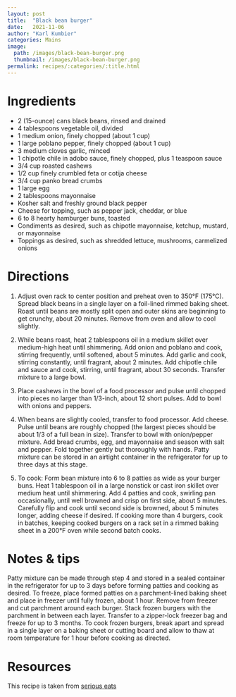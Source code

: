```yaml
---
layout: post
title:  "Black bean burger"
date:   2021-11-06
author: "Karl Kumbier"
categories: Mains
image:
  path: /images/black-bean-burger.png
  thumbnail: /images/black-bean-burger.png
permalink: recipes/:categories/:title.html
---
```


# Ingredients
* 2 (15-ounce) cans black beans, rinsed and drained
* 4 tablespoons vegetable oil, divided
* 1 medium onion, finely chopped (about 1 cup)
* 1 large poblano pepper, finely chopped (about 1 cup)
* 3 medium cloves garlic, minced
* 1 chipotle chile in adobo sauce, finely chopped, plus 1 teaspoon sauce
* 3/4 cup roasted cashews
* 1/2 cup finely crumbled feta or cotija cheese
* 3/4 cup panko bread crumbs
* 1 large egg
* 2 tablespoons mayonnaise
* Kosher salt and freshly ground black pepper
* Cheese for topping, such as pepper jack, cheddar, or blue
* 6 to 8 hearty hamburger buns, toasted
* Condiments as desired, such as chipotle mayonnaise, ketchup, mustard, or mayonnaise
* Toppings as desired, such as shredded lettuce, mushrooms, carmelized onions

# Directions
1. Adjust oven rack to center position and preheat oven to 350°F (175°C). Spread
   black beans in a single layer on a foil-lined rimmed baking sheet. Roast
until beans are mostly split open and outer skins are beginning to get crunchy,
about 20 minutes. Remove from oven and allow to cool slightly.

2. While beans roast, heat 2 tablespoons oil in a medium skillet over
   medium-high heat until shimmering. Add onion and poblano and cook, stirring
frequently, until softened, about 5 minutes. Add garlic and cook, stirring
constantly, until fragrant, about 2 minutes. Add chipotle chile and sauce and
cook, stirring, until fragrant, about 30 seconds. Transfer mixture to a large
bowl.  

3. Place cashews in the bowl of a food processor and pulse until chopped into
   pieces no larger than 1/3-inch, about 12 short pulses. Add to bowl with
onions and peppers.

4. When beans are slightly cooled, transfer to food processor. Add cheese. Pulse
   until beans are roughly chopped (the largest pieces should be about 1/3 of a
full bean in size). Transfer to bowl with onion/pepper mixture. Add bread
crumbs, egg, and mayonnaise and season with salt and pepper. Fold together
gently but thoroughly with hands. Patty mixture can be stored in an airtight
container in the refrigerator for up to three days at this stage.

5. To cook: Form bean mixture into 6 to 8 patties as wide as your burger buns.
   Heat 1 tablespoon oil in a large nonstick or cast iron skillet over medium
heat until shimmering. Add 4 patties and cook, swirling pan occasionally, until
well browned and crisp on first side, about 5 minutes. Carefully flip and cook
until second side is browned, about 5 minutes longer, adding cheese if desired.
If cooking more than 4 burgers, cook in batches, keeping cooked burgers on a
rack set in a rimmed baking sheet in a 200°F oven while second batch cooks.

# Notes & tips
Patty mixture can be made through step 4 and stored in a sealed container in the
refrigerator for up to 3 days before forming patties and cooking as desired. To
freeze, place formed patties on a parchment-lined baking sheet and place in
freezer until fully frozen, about 1 hour. Remove from freezer and cut parchment
around each burger. Stack frozen burgers with the parchment in between each
layer. Transfer to a zipper-lock freezer bag and freeze for up to 3 months. To
cook frozen burgers, break apart and spread in a single layer on a baking sheet
or cutting board and allow to thaw at room temperature for 1 hour before cooking
as directed.  

# Resources
This recipe is taken from [serious
eats](https://www.seriouseats.com/the-best-black-bean-burger-recipe)
